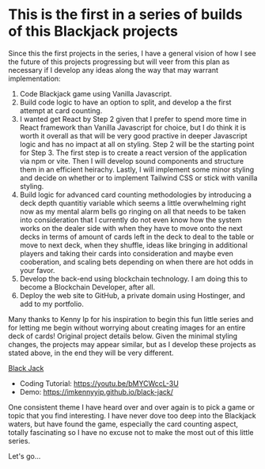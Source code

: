 # This is the first in a series of builds of this Blackjack projects

Since this the first projects in the series, I have a general vision of how I see the future of this projects progressing but will veer from this plan as necessary if I develop any ideas along the way that may warrant implementation:

1. Code Blackjack game using Vanilla Javascript.
2. Build code logic to have an option to split, and develop a the first attempt at card counting.
3. I wanted get React by Step 2 given that I prefer to spend more time in React framework than Vanilla Javascript for choice, but I do think it is worth it overall as that will be very good practive in deeper Javascript logic and has no impact at all on styling. Step 2 will be the starting point for Step 3. The first step is to create a react version of the application via npm or vite. Then I will develop sound components and structure them in an efficient heirachy. Lastly, I will implement some minor styling and decide on whether or to implement Tailwind CSS or stick with vanilla styling.
4. Build logic for advanced card counting methodologies by introducing a deck depth quantitiy variable which seems a little overwhelming right now as my mental alarm bells go ringing on all that needs to be taken into consideration that I currently do not even know how the system works on the dealer side with when they have to move onto the next decks in terms of amount of cards left in the deck to deal to the table or move to next deck, when they shuffle, ideas like bringing in additional players and taking their cards into consideration and maybe even cooberation, and scaling bets depending on when there are hot odds in your favor.
5. Develop the back-end using blockchain technology. I am doing this to become a Blockchain Developer, after all.
6. Deploy the web site to GitHub, a private domain using Hostinger, and add to my portfolio.

Many thanks to Kenny Ip for his inspiration to begin this fun little series and for letting me begin without worrying about creating images for an entire deck of cards! Original project details below. Given the minimal styling changes, the projects may appear similar, but as I develop these projects as stated above, in the end they will be very different.

[Black Jack](https://youtu.be/bMYCWccL-3U)

- Coding Tutorial: <https://youtu.be/bMYCWccL-3U>
- Demo: <https://imkennyyip.github.io/black-jack/>

One consistent theme I have heard over and over again is to pick a game or topic that you find interesting. I have never dove too deep into the Blackjack waters, but have found the game, especially the card counting aspect, totally fascinating so I have no excuse not to make the most out of this little series.

Let's go...